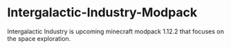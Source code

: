 # Intergalactic-Industry-Modpack
Intergalactic Industry is upcoming minecraft modpack 1.12.2 that focuses on the space exploration. 
